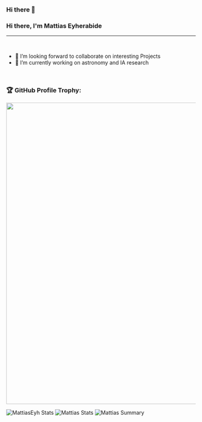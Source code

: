 ### Hi there 👋

<!--
**MattiasEyh/MattiasEyh** is a ✨ _special_ ✨ repository because its `README.md` (this file) appears on your GitHub profile.

Here are some ideas to get you started:

- 🔭 I’m currently working on ...
- 🌱 I’m currently learning ...
- 👯 I’m looking to collaborate on ...
- 🤔 I’m looking for help with ...
- 💬 Ask me about ...
- 📫 How to reach me: ...
- 😄 Pronouns: ...
- ⚡ Fun fact: ...
-->


### Hi there, I'm Mattias Eyherabide

---

<br />

- 👯 I’m looking forward to collaborate on interesting Projects
- 🔭 I’m currently working on astronomy and IA research

<br/>

### 🏆 GitHub Profile Trophy:
<a href="https://github.com/ryo-ma/github-profile-trophy">
  <img width=800 src="https://github-profile-trophy.vercel.app/?username=MattiasEyh&column=8&theme=discord&no-frame=true&no-bg=true"/>
</a>


 
![MattiasEyh Stats](https://github-profile-summary-cards.vercel.app/api/cards/repos-per-language?username=MattiasEyh&theme=solarized_dark)
![Mattias Stats](https://github-profile-summary-cards.vercel.app/api/cards/most-commit-language?username=MattiasEyh&theme=solarized_dark)
![Mattias Summary](https://github-profile-summary-cards.vercel.app/api/cards/profile-details?username=MattiasEyh&theme=solarized_dark)
